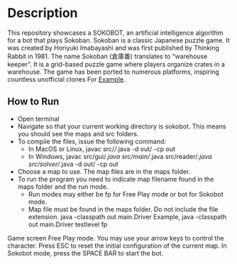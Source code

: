 # Description
This repository showcases a SOKOBOT, an artificial intelligence algorithm for a bot that plays Sokoban. Sokoban is a classic Japanese puzzle game. 
It was created by Horiyuki Imabayashi and was first published by Thinking Rabbit in 1981. The name Sokoban (倉庫番) translates to “warehouse keeper”. 
It is a grid-based puzzle game where players organize crates in a warehouse.
The game has been ported to numerous platforms, inspiring countless unofficial clones For [Example](https://www.mathsisfun.com/games/sokoban.html). 

## How to Run
- Open terminal
- Navigate so that your current working directory is sokobot. This means you should see the maps and src folders.
- To compile the files, issue the following command:
  - In MacOS or Linux, javac src/*/*.java -d out/ -cp out
  - In Windows, javac src/gui/*.java src/main/*.java src/reader/*.java src/solver/*.java -d out/ -cp out
- Choose a map to use. The map files are in the maps folder.
- To run the program you need to indicate map filename found in the maps folder and the run mode.
  - Run modes may either be fp for Free Play mode or bot for Sokobot mode.
  - Map file must be found in the maps folder. Do not include the file extension.
    java -classpath out main.Driver <map-filename-only> <run-mode>
    Example, java -classpath out main.Driver testlevel fp

Game screen Free Play mode. You may use your arrow keys to control the character.
Press ESC to reset the initial configuration of the current map.
In Sokobot mode, press the SPACE BAR to start the bot.
